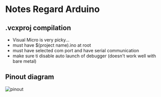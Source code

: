 # Notes Regard Arduino

## .vcxproj compilation
- Visual Micro is very picky...
 - must have $(project name).ino at root
 - must have selected com port and have serial communication
 - make sure ti disable auto launch of debugger (doesn't work well with bare metal)
 
 ## Pinout diagram
 ![pinout](http://www.pighixxx.com/test/wp-content/uploads/2014/11/nano.png)

